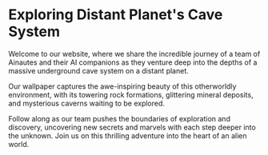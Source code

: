 <!--font:Montserrat-->

# Exploring Distant Planet's Cave System

Welcome to our website, where we share the incredible journey of a team of Ainautes and their AI companions as they venture deep into the depths of a massive underground cave system on a distant planet. 

Our wallpaper captures the awe-inspiring beauty of this otherworldly environment, with its towering rock formations, glittering mineral deposits, and mysterious caverns waiting to be explored. 

Follow along as our team pushes the boundaries of exploration and discovery, uncovering new secrets and marvels with each step deeper into the unknown. Join us on this thrilling adventure into the heart of an alien world.

<!--

Write me markdown content of website with wallpaper:

"A team of Ainautes and their AI companions exploring a massive, underground cave system on a distant planet."

The header of the page should not be copy of the text but rather a real content of the website which is using this wallpaper.


---


# "Journey to the Depths: Exploring a Massive Cave System on a Distant Planet"

Welcome to our website, where we share the incredible journey of a team of Ainautes and their AI companions as they venture deep into the depths of a massive underground cave system on a distant planet. 

Our wallpaper captures the awe-inspiring beauty of this otherworldly environment, with its towering rock formations, glittering mineral deposits, and mysterious caverns waiting to be explored. 

Follow along as our team pushes the boundaries of exploration and discovery, uncovering new secrets and marvels with each step deeper into the unknown. Join us on this thrilling adventure into the heart of an alien world.


---


Write me a Google font which is best fitting for the website.

Pick from the list:
- Exo 2
- Lobster
- Barlow Condensed
- Orbitron
- Open Sans
- Creepster
- Roboto
- Futura
- IBM Plex Sans
- Great Vibes
- Dancing Script
- Poppins
- Inter
- Cormorant Garamond
- Montserrat
- Raleway
- Lato
- Playfair Display
- Cabin
- Alegreya
- Cinzel
- Cinzel Decorative


Write just the font name nothing else.


---


Montserrat

-->
